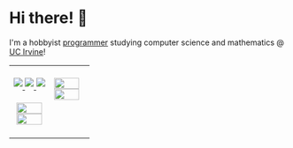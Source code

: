 # Hi there! 👋
I'm a hobbyist <a href="https://philosolog.com">programmer</a> studying computer science and mathematics @ <a href="https://uci.edu/">UC Irvine</a>!  
  

<table>
	<tr>
		<td valign="top" width="50%">
			<div align="center">
				<br />
				<a href="https://linkedin.com/in/philosolog" target="_blank">
					<img src="https://img.shields.io/badge/linkedin-%230077B5.svg?style=for-the-badge&logo=linkedin&logoColor=white" style="margin-bottom: 5px;" />
				</a>
				<a href="https://discord.com/users/897728576659529780" target="_blank">
					<img src="https://img.shields.io/badge/Discord-%235865F2.svg?style=for-the-badge&logo=discord&logoColor=white" style="margin-bottom: 5px;" />
				</a>
				<a href="https://leetcode.com/u/philosolog" target="_blank">
					<img src="https://img.shields.io/badge/LeetCode-000000?style=for-the-badge&logo=LeetCode&logoColor=#d16c06" style="margin-bottom: 5px;" />
				</a>
			</div>  
			<br />
			<div align="center">
				<img src="https://github-readme-stats.vercel.app/api?username=philosolog&show_icons=true&rank_icon=github&count_private=true&hide=commits&theme=graywhite" align="center" style="width: 90%" />
				<img src="https://github-readme-stats.vercel.app/api/top-langs?username=philosolog&layout=compact&hide_progress=false&langs_count=8&count_private=true&theme=graywhite" align="center" style="width: 90%" />
			</div>
			<br />
		</td>
		<td valign="top" width="50%">
			<br />
			<img src="https://leetcard.jacoblin.cool/philosolog?theme=light&font=Noto%20Sans&ext=contest" align="center" style="width: 90%" />
			<img src="https://spotify-github-profile.kittinanx.com/api/view?uid=araknala&cover_image=true&theme=natemoo-re&show_offline=true&background_color=FFFFFF&interchange=true&bar_color_cover=true" align="center" style="width: 90%" />
			<br />
		</td>
	</tr>
</table>
